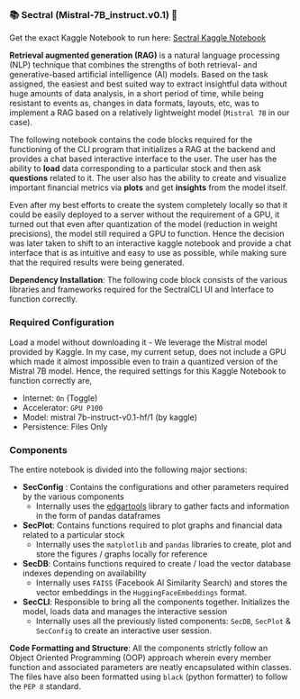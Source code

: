 ### 📚 Sectral (Mistral-7B_instruct.v0.1) 🚀

Get the exact Kaggle Notebook to run here: [Sectral Kaggle Notebook](https://www.kaggle.com/code/anshsarkar18/sectral-mistral-7b-based-rag)

**Retrieval augmented generation (RAG)** is a natural language processing (NLP) technique that combines the strengths of both retrieval- and generative-based artificial intelligence (AI) models. Based on the task assigned, the easiest and best suited way to extract insightful data without huge amounts of data analysis, in a short period of time, while being resistant to events as, changes in data formats, layouts, etc, was to implement a RAG based on a relatively lightweight model (`Mistral 7B`  in our case).

The following notebook contains the code blocks required for the functioning of the CLI program that initializes a RAG at the backend and provides a chat based interactive interface to the user. The user has the ability to **load** data corresponding to a particular stock and then ask **questions** related to it. The user also has the ability to create and visualize important financial metrics via **plots** and get **insights** from the model itself.

Even after my best efforts to create the system completely locally so that it could be easily deployed to a server without the requirement of a GPU, it turned out that even after quantization of the model (reduction in weight precisions), the model still required a GPU to function. Hence the decision was later taken to shift to an interactive kaggle notebook and provide a chat interface that is as intuitive and easy to use as possible, while making sure that the required results were being generated.

**Dependency Installation**: The following code block consists of the various libraries and frameworks required for the SectralCLI UI and Interface to function correctly.

### Required Configuration
Load a model without downloading it - We leverage the Mistral model provided by Kaggle. In my case, my current setup, does not include a GPU which made it almost impossible even to train a quantized version of the Mistral 7B model. Hence, the required settings for this Kaggle Notebook to function correctly are,

- Internet: `On` (Toggle)
- Accelerator: `GPU P100`
- Model: mistral 7b-instruct-v0.1-hf/1 (by kaggle)
- Persistence: Files Only

### Components
The entire notebook is divided into the following major sections:
- **SecConfig** : Contains the configurations and other parameters required by the various components
  - Internally uses the [edgartools](https://github.com/dgunning/edgartools) library to gather facts and information in the form of pandas dataframes
- **SecPlot**: Contains functions required to plot graphs and financial data related to a particular stock
  - Internally uses the `matplotlib` and `pandas` libraries to create, plot and store the figures / graphs locally for reference
- **SecDB**: Contains functions required to create / load the vector database indexes depending on availability
  - Internally uses `FAISS` (Facebook AI Similarity Search) and stores the vector embeddings in the `HuggingFaceEmbeddings` format.
- **SecCLI**: Responsible to bring all the components together. Initializes the model, loads data and manages the interactive session
  - Internally uses all the previously listed components: `SecDB`, `SecPlot` & `SecConfig` to create an interactive user session.

**Code Formatting and Structure**: All the components strictly follow an Object Oriented Programming (OOP) approach wherein every member function and associated parameters are neatly encapsulated within classes. The files have also been formatted using `black` (python formatter) to follow the `PEP 8` standard.
